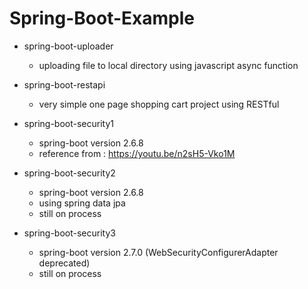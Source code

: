 # Spring-Boot-Example

* spring-boot-uploader
  * uploading file to local directory using javascript async function

* spring-boot-restapi
  * very simple one page shopping cart project using RESTful

* spring-boot-security1
  * spring-boot version 2.6.8
  * reference from : https://youtu.be/n2sH5-Vko1M

* spring-boot-security2
  * spring-boot version 2.6.8
  * using spring data jpa
  * still on process

* spring-boot-security3
  * spring-boot version 2.7.0 (WebSecurityConfigurerAdapter deprecated)
  * still on process

